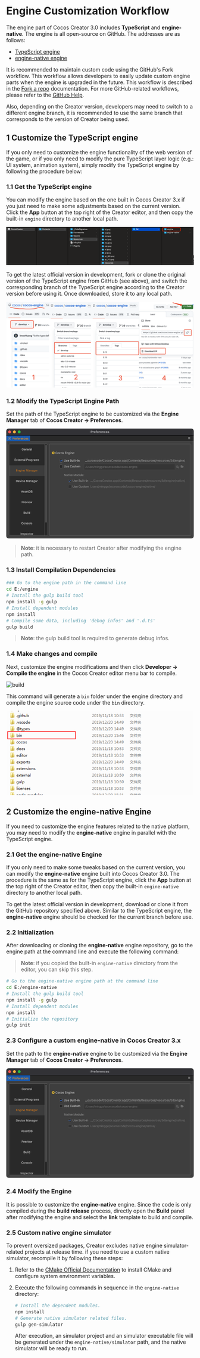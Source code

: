 # Engine Customization Workflow

The engine part of Cocos Creator 3.0 includes **TypeScript** and **engine-native**. The engine is all open-source on GitHub. The addresses are as follows:

- [TypeScript engine](ttps://github.com/cocos-creator/engine/)
- [engine-native engine](https://github.com/cocos-creator/engine-native/)

It is recommended to maintain custom code using the GitHub's Fork workflow. This workflow allows developers to easily update custom engine parts when the engine is upgraded in the future. This workflow is described in the [Fork a repo](https://help.github.com/articles/fork-a-repo) documentation. For more GitHub-related workflows, please refer to the [GitHub Help](https://help.github.com).

Also, depending on the Creator version, developers may need to switch to a different engine branch, it is recommended to use the same branch that corresponds to the version of Creator being used.

## 1 Customize the TypeScript engine

If you only need to customize the engine functionality of the web version of the game, or if you only need to modify the pure TypeScript layer logic (e.g.: UI system, animation system), simply modify the TypeScript engine by following the procedure below:

### 1.1 Get the TypeScript engine

You can modify the engine based on the one built in Cocos Creator 3.x if you just need to make some adjustments based on the current version. Click the **App** button at the top right of the Creator editor, and then copy the built-in `engine` directory to another local path.

![open-engine](engine-customization/open-engine.png)

To get the latest official version in development, fork or clone the original version of the TypeScript engine from GitHub (see above), and switch the corresponding branch of the TypeScript engine according to the Creator version before using it. Once downloaded, store it to any local path.

![download-repo-js](engine-customization/download-repo-js.png)

### 1.2 Modify the TypeScript Engine Path

Set the path of the TypeScript engine to be customized via the **Engine Manager** tab of **Cocos Creator -> Preferences**.

![custom-ts-engine](engine-customization/custom-ts-engine.png)

> **Note**: it is necessary to restart Creator after modifying the engine path.

### 1.3 Install Compilation Dependencies

```bash
### Go to the engine path in the command line
cd E:/engine
# Install the gulp build tool
npm install -g gulp
# Install dependent modules
npm install
# Compile some data, including 'debug infos' and '.d.ts'
gulp build
```

> **Note**: the gulp build tool is required to generate debug infos.

### 1.4 Make changes and compile

Next, customize the engine modifications and then click **Developer -> Compile the engine** in the Cocos Creator editor menu bar to compile.

![build](engine-customization/build.png)

This command will generate a `bin` folder under the engine directory and compile the engine source code under the `bin` directory.

![bin](engine-customization/bin.png)

## 2 Customize the engine-native Engine

If you need to customize the engine features related to the native platform, you may need to modify the **engine-native** engine in parallel with the TypeScript engine.

### 2.1 Get the engine-native Engine

If you only need to make some tweaks based on the current version, you can modify the **engine-native** engine built into Cocos Creator 3.0. The procedure is the same as for the TypeScript engine, click the **App** button at the top right of the Creator editor, then copy the built-in `engine-native` directory to another local path.

To get the latest official version in development, download or clone it from the GitHub repository specified above. Similar to the TypeScript engine, the **engine-native** engine should be checked for the current branch before use.

### 2.2 Initialization

After downloading or cloning the **engine-native** engine repository, go to the engine path at the command line and execute the following command:

> **Note**: if you copied the built-in `engine-native` directory from the editor, you can skip this step.

```bash
# Go to the engine-native engine path at the command line
cd E:/engine-native
# Install the gulp build tool
npm install -g gulp
# Install dependent modules
npm install
# Initialize the repository
gulp init
```

### 2.3 Configure a custom engine-native in Cocos Creator 3.x

Set the path to the **engine-native** engine to be customized via the **Engine Manager** tab of **Cocos Creator -> Preferences**.

![custom-native-engine](engine-customization/custom-native-engine.png)

### 2.4 Modify the Engine

It is possible to customize the **engine-native** engine. Since the code is only compiled during the **build release** process, directly open the **Build** panel after modifying the engine and select the **link** template to build and compile.

### 2.5 Custom native engine simulator

To prevent oversized packages, Creator excludes native engine simulator-related projects at release time. if you need to use a custom native simulator, recompile it by following these steps:

1. Refer to the [CMake Official Documentation](https://cmake.org/install/) to install CMake and configure system environment variables.

2. Execute the following commands in sequence in the `engine-native` directory:

    ```bash
    # Install the dependent modules.
    npm install
    # Generate native simulator related files.
    gulp gen-simulator
    ```

    After execution, an simulator project and an simulator executable file will be generated under the `engine-native/simulator` path, and the native simulator will be ready to run.
